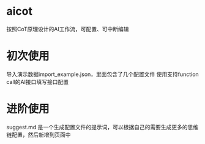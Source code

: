 # aicot
按照CoT原理设计的AI工作流，可配置、可中断编辑

# 初次使用
导入演示数据import_example.json，里面包含了几个配置文件
使用支持function call的AI接口填写接口配置

# 进阶使用
suggest.md 是一个生成配置文件的提示词，可以根据自己的需要生成更多的思维链配置，然后新增到页面中
